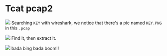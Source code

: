 # **Tcat pcap2**
![](https://i.imgur.com/Haqs8Z8.png)
Searching `KEY` with wireshark, we notice that there's a pic named `KEY.PNG` in this `.pcap`

![](https://i.imgur.com/s2fwoNO.png)
Find it, then extract it.

![](https://i.imgur.com/I8WuS7M.png)
bada bing bada boom!!